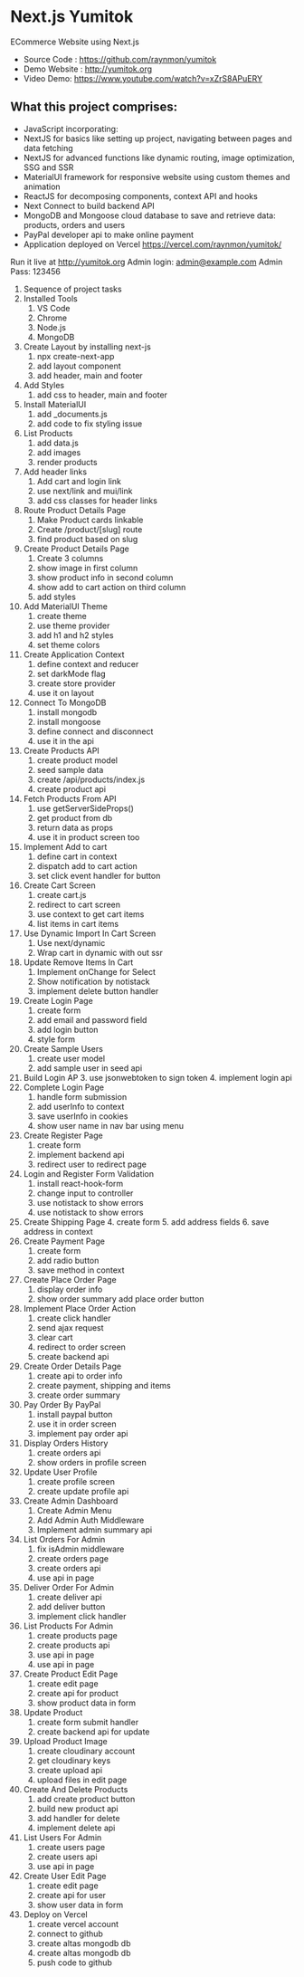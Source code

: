 # Next.js Yumitok

ECommerce Website using Next.js

- Source Code : https://github.com/raynmon/yumitok
- Demo Website : http://yumitok.org
- Video Demo: https://www.youtube.com/watch?v=xZrS8APuERY

## What this project comprises:

- JavaScript incorporating:
- NextJS for basics like setting up project, navigating between pages and data fetching
- NextJS for advanced functions like dynamic routing, image optimization, SSG and SSR
- MaterialUI framework for responsive website using custom themes and animation
- ReactJS for decomposing components, context API and hooks
- Next Connect to build backend API
- MongoDB and Mongoose cloud database to save and retrieve data: products, orders and users
- PayPal developer api to make online payment
- Application deployed on Vercel https://vercel.com/raynmon/yumitok/

Run it live at http://yumitok.org
Admin login: admin@example.com
Admin Pass: 123456

1. Sequence of project tasks
2. Installed Tools
   1. VS Code
   2. Chrome
   3. Node.js
   4. MongoDB
3. Create Layout by installing next-js
   1. npx create-next-app
   2. add layout component
   3. add header, main and footer
4. Add Styles
   1. add css to header, main and footer
5. Install MaterialUI
   1. add \_documents.js
   2. add code to fix styling issue
6. List Products
   1. add data.js
   2. add images
   3. render products
7. Add header links
   1. Add cart and login link
   2. use next/link and mui/link
   3. add css classes for header links
8. Route Product Details Page
   1. Make Product cards linkable
   2. Create /product/[slug] route
   3. find product based on slug
9. Create Product Details Page
   1. Create 3 columns
   2. show image in first column
   3. show product info in second column
   4. show add to cart action on third column
   5. add styles
10. Add MaterialUI Theme
    1. create theme
    2. use theme provider
    3. add h1 and h2 styles
    4. set theme colors
11. Create Application Context
    1. define context and reducer
    2. set darkMode flag
    3. create store provider
    4. use it on layout
12. Connect To MongoDB
    1. install mongodb
    2. install mongoose
    3. define connect and disconnect
    4. use it in the api
13. Create Products API
    1. create product model
    2. seed sample data
    3. create /api/products/index.js
    4. create product api
14. Fetch Products From API
    1. use getServerSideProps()
    2. get product from db
    3. return data as props
    4. use it in product screen too
15. Implement Add to cart
    1. define cart in context
    2. dispatch add to cart action
    3. set click event handler for button
16. Create Cart Screen
    1. create cart.js
    2. redirect to cart screen
    3. use context to get cart items
    4. list items in cart items
17. Use Dynamic Import In Cart Screen
    1. Use next/dynamic
    2. Wrap cart in dynamic with out ssr
18. Update Remove Items In Cart
    1. Implement onChange for Select
    2. Show notification by notistack
    3. implement delete button handler
19. Create Login Page
    1. create form
    2. add email and password field
    3. add login button
    4. style form
20. Create Sample Users
    1. create user model
    2. add sample user in seed api
21. Build Login AP 3. use jsonwebtoken to sign token 4. implement login api
22. Complete Login Page
    1. handle form submission
    2. add userInfo to context
    3. save userInfo in cookies
    4. show user name in nav bar using menu
23. Create Register Page
    1. create form
    2. implement backend api
    3. redirect user to redirect page
24. Login and Register Form Validation
    1. install react-hook-form
    2. change input to controller
    3. use notistack to show errors
    4. use notistack to show errors
25. Create Shipping Page 4. create form 5. add address fields 6. save address in context
26. Create Payment Page
    1. create form
    2. add radio button
    3. save method in context
27. Create Place Order Page
    1. display order info
    2. show order summary
       add place order button
28. Implement Place Order Action
    1. create click handler
    2. send ajax request
    3. clear cart
    4. redirect to order screen
    5. create backend api
29. Create Order Details Page
    1. create api to order info
    2. create payment, shipping and items
    3. create order summary
30. Pay Order By PayPal
    1. install paypal button
    2. use it in order screen
    3. implement pay order api
31. Display Orders History
    1. create orders api
    2. show orders in profile screen
32. Update User Profile
    1. create profile screen
    2. create update profile api
33. Create Admin Dashboard
    1. Create Admin Menu
    2. Add Admin Auth Middleware
    3. Implement admin summary api
34. List Orders For Admin
    1. fix isAdmin middleware
    2. create orders page
    3. create orders api
    4. use api in page
35. Deliver Order For Admin
    1. create deliver api
    2. add deliver button
    3. implement click handler
36. List Products For Admin
    1. create products page
    2. create products api
    3. use api in page
    4. use api in page
37. Create Product Edit Page
    1. create edit page
    2. create api for product
    3. show product data in form
38. Update Product
    1. create form submit handler
    2. create backend api for update
39. Upload Product Image
    1. create cloudinary account
    2. get cloudinary keys
    3. create upload api
    4. upload files in edit page
40. Create And Delete Products
    1. add create product button
    2. build new product api
    3. add handler for delete
    4. implement delete api
41. List Users For Admin
    1. create users page
    2. create users api
    3. use api in page
42. Create User Edit Page
    1. create edit page
    2. create api for user
    3. show user data in form
43. Deploy on Vercel
    1. create vercel account
    2. connect to github
    3. create altas mongodb db
    4. create altas mongodb db
    5. push code to github
